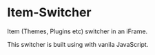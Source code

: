 # Item-Switcher
Item (Themes, Plugins etc) switcher in an iFrame. 

This switcher is built using with vanila JavaScript.
